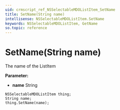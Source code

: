 ```yaml
---
uid: crmscript_ref_NSSelectableMDOListItem_SetName
title: SetName(String name)
intellisense: NSSelectableMDOListItem.SetName
keywords: NSSelectableMDOListItem, GetName
so.topic: reference
---
```


# SetName(String name)

The name of the ListItem

**Parameter:** 
* **name** String

```crmscript
NSSelectableMDOListItem thing;
String name;
thing.SetName(name);
```

